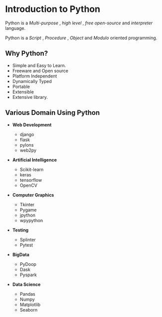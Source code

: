 # Introduction to Python 

Python is a *Multi-purpose* , *high level* , *free open-source* and *interpreter* language.

Python is a *Script* , *Procedure* , *Object* and *Modulo* oriented programming.

## Why Python?

- Simple and Easy to Learn.
- Freeware and Open source
- Platform Independent
- Dynamically Typed
- Portable
- Extensible
- Extensive library.

## Various Domain Using Python

- **Web Development**

  - django
  - flask
  - pylons
  - web2py
  
- **Artificial Intelligence**

  - Scikit-learn
  - keras
  - tensorflow
  - OpenCV
  
- **Computer Graphics**

  - Tkinter
  - Pygame
  - jpython
  - wpypython
  
- **Testing**

  - Splinter
  - Pytest
  
- **BigData**

  - PyDoop
  - Dask
  - Pyspark
  
- **Data Science**

  - Pandas
  - Numpy
  - Matplotlib
  - Seaborn
  
